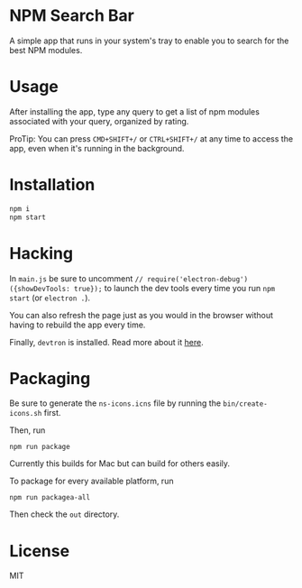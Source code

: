 # NPM Search Bar

A simple app that runs in your system's tray to enable you to search for the best NPM modules.

# Usage

After installing the app, type any query to get a list of npm modules associated with your query, organized by rating.

ProTip: You can press `CMD+SHIFT+/` or `CTRL+SHIFT+/` at any time to access the app, even when it's running in the background.

# Installation

```sh
npm i
npm start
```

# Hacking

In `main.js` be sure to uncomment `// require('electron-debug')({showDevTools: true});` to launch the dev tools every time you run `npm start` (or `electron .`).

You can also refresh the page just as you would in the browser without having to rebuild the app every time.

Finally, `devtron` is installed.  Read more about it [here](http://electron.atom.io/devtron/).

# Packaging

Be sure to generate the `ns-icons.icns` file by running the `bin/create-icons.sh` first.

Then, run

`npm run package`

Currently this builds for Mac but can build for others easily.

To package for every available platform, run

`npm run packagea-all`

Then check the `out` directory.

# License

MIT

